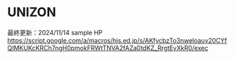 # UNIZON
最終更新：2024/11/14
sample HP
https://script.google.com/a/macros/hjs.ed.jp/s/AKfycbzTo3nweloauy20CYfQIMKUKcKRCh7ngH0pmokFRWtTNVA2fAZa0tdKZ_RrgtEyXkR0/exec
